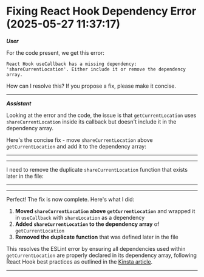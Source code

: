 <!-- Generated by SpecStory -->

# Fixing React Hook Dependency Error (2025-05-27 11:37:17)

_**User**_

For the code present, we get this error:
```
React Hook useCallback has a missing dependency: 'shareCurrentLocation'. Either include it or remove the dependency array.
```
How can I resolve this? If you propose a fix, please make it concise.

---

_**Assistant**_

Looking at the error and the code, the issue is that `getCurrentLocation` uses `shareCurrentLocation` inside its callback but doesn't include it in the dependency array.

Here's the concise fix - move `shareCurrentLocation` above `getCurrentLocation` and add it to the dependency array:

---



---

I need to remove the duplicate `shareCurrentLocation` function that exists later in the file:

---



---

Perfect! The fix is now complete. Here's what I did:

1. **Moved `shareCurrentLocation` above `getCurrentLocation`** and wrapped it in `useCallback` with `shareLocation` as a dependency
2. **Added `shareCurrentLocation` to the dependency array** of `getCurrentLocation`
3. **Removed the duplicate function** that was defined later in the file

This resolves the ESLint error by ensuring all dependencies used within `getCurrentLocation` are properly declared in its dependency array, following React Hook best practices as outlined in the [Kinsta article](https://kinsta.com/knowledgebase/react-hook-useeffect-has-a-missing-dependency/).

---

